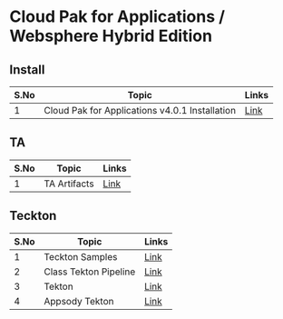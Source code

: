 # Cloud Pak for Applications / Websphere Hybrid Edition

## Install

<table>
    <thead>
        <th>S.No</th>
        <th>Topic</th>
        <th>Links</th>
    </thead>
    <tr>
        <td>1</td>
        <td>Cloud Pak for Applications v4.0.1 Installation </td>
        <td>
        	<a href="https://github.com/GandhiCloudLab/cp4a-install-v4">Link</a>
        </td>
   </tr> 
</table>


## TA

<table>
    <thead>
        <th>S.No</th>
        <th>Topic</th>
        <th>Links</th>
    </thead>
    <tr>
        <td>1</td>
        <td>TA Artifacts </td>
        <td>
        	<a href="https://github.com/GandhiCloudLab/ta-artifacts">Link</a>
        </td>
   </tr> 
</table>

## Teckton

<table>
    <thead>
        <th>S.No</th>
        <th>Topic</th>
        <th>Links</th>
    </thead>
    <tr>
        <td>1</td>
        <td>Teckton Samples </td>
        <td>
        	<a href="https://github.com/GandhiCloudLab/tekton-samples">Link</a>
        </td>
   </tr> 
       <tr>
        <td>2</td>
        <td>Class Tekton Pipeline </td>
        <td><a href="https://github.com/GandhiCloudLab/classic-tekton-pipeline">Link</a></td>
   </tr> 
       <tr>
        <td>3</td>
        <td>Tekton </td>
        <td><a href="https://github.com/GandhiCloudLab/tekton">Link</a></td>
   </tr>     
    <tr>
        <td>4</td>
        <td>Appsody Tekton </td>
        <td><a href="https://github.com/GandhiCloudLab/appsody-tekton">Link</a></td>
   </tr>
</table>

